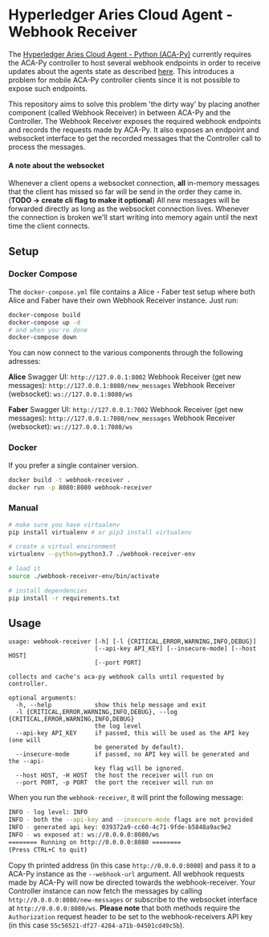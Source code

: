 # Hyperledger Aries Cloud Agent - Webhook Receiver

The [Hyperledger Aries Cloud Agent - Python (ACA-Py)](https://github.com/hyperledger/aries-cloudagent-python/tree/01fc73be644439fa27ab43089353859f08517ba2) currently requires the ACA-Py controller to host several webhook endpoints in order to receive updates about the agents state as described [here](https://github.com/hyperledger/aries-cloudagent-python/blob/01fc73be644439fa27ab43089353859f08517ba2/AdminAPI.md). This introduces a problem for mobile ACA-Py controller clients since it is not possible to expose such endpoints.

This repository aims to solve this problem 'the dirty way' by placing another component (called Webhook Receiver) in between ACA-Py and the Controller. The Webhook Receiver exposes the required webhook endpoints and records the requests made by ACA-Py. It also exposes an endpoint and websocket interface to get the recorded messages that the Controller call to process the messages.

#### A note about the websocket
Whenever a client opens a websocket connection, **all** in-memory messages that the client has missed so far will be send in the order they came in. (**TODO -> create cli flag to make it optional**) All new messages will be forwarded directly as long as the websocket connection lives. Whenever the connection is broken we'll start writing into memory again until the next time the client connects.


## Setup

### Docker Compose
The `docker-compose.yml` file contains a Alice - Faber test setup where both Alice and Faber have their own Webhook Receiver instance. Just run:
```bash
docker-compose build
docker-compose up -d
# and when you're done
docker-compose down
```

You can now connect to the various components through the following adresses:


**Alice**
Swagger UI: `http://127.0.0.1:8002`
Webhook Receiver (get new messages): `http://127.0.0.1:8080/new_messages`
Webhook Receiver (websocket): `ws://127.0.0.1:8080/ws`

**Faber**
Swagger UI: `http://127.0.0.1:7002`
Webhook Receiver (get new messages): `http://127.0.0.1:7080/new_messages`
Webhook Receiver (websocket): `ws://127.0.0.1:7080/ws`

### Docker
If you prefer a single container version.

```bash
docker build -t webhook-receiver .
docker run -p 8080:8080 webhook-receiver 
```

### Manual
```bash
# make sure you have virtualenv
pip install virtualenv # or pip3 install virtualenv

# create a virtual environment
virtualenv --python=python3.7 ./webhook-receiver-env

# load it
source ./webhook-receiver-env/bin/activate

# install dependencies
pip install -r requirements.txt
```

## Usage
```
usage: webhook-receiver [-h] [-l {CRITICAL,ERROR,WARNING,INFO,DEBUG}]
                        [--api-key API_KEY] [--insecure-mode] [--host HOST]
                        [--port PORT]

collects and cache's aca-py webhook calls until requested by controller.

optional arguments:
  -h, --help            show this help message and exit
  -l {CRITICAL,ERROR,WARNING,INFO,DEBUG}, --log {CRITICAL,ERROR,WARNING,INFO,DEBUG}
                        the log level
  --api-key API_KEY     if passed, this will be used as the API key (one will
                        be generated by default).
  --insecure-mode       if passed, no API key will be generated and the --api-
                        key flag will be ignored.
  --host HOST, -H HOST  the host the receiver will run on
  --port PORT, -p PORT  the port the receiver will run on
```

When you run the `webhook-receiver`, it will print the following message:
```bash
INFO - log level: INFO
INFO - both the --api-key and --insecure-mode flags are not provided
INFO - generated api key: 039372a9-cc60-4c71-9fde-b5848a9ac9e2
INFO - ws exposed at: ws://0.0.0.0:8080/ws
======== Running on http://0.0.0.0:8080 ========
(Press CTRL+C to quit)
```
Copy th printed address (in this case `http://0.0.0.0:8080`) and pass it to a ACA-Py instance as the `--webhook-url` argument. All webhook requests made by ACA-Py will now be directed towards the webhook-receiver. Your Controller instance can now fetch the messages by calling `http://0.0.0.0:8080/new-messages` or subscribe to the websocket interface at `http://0.0.0.0:8080/ws`. **Please note** that both methods require the `Authorization` request header to be set to the webhook-receivers API key (in this case `55c56521-df27-4284-a71b-04501cd49c5b`).